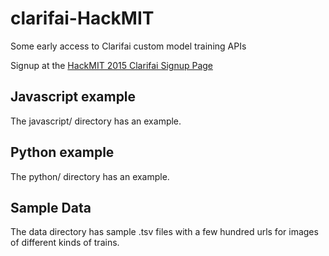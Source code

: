 # clarifai-HackMIT

Some early access to Clarifai custom model training APIs

Signup at the [HackMIT 2015 Clarifai Signup Page](https://developer-alpha.clarifai.com/signup/HackMIT)

## Javascript example

The javascript/ directory has an example.

## Python example

The python/ directory has an example.

## Sample Data

The data directory has sample .tsv files with a few hundred urls for images of different kinds of trains.

